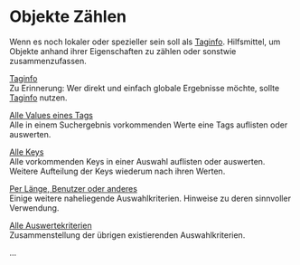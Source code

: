 Objekte Zählen
==============

Wenn es noch lokaler oder spezieller sein soll als [Taginfo](https://taginfo.openstreetmap.org/).
Hilfsmittel, um Objekte anhand ihrer Eigenschaften zu zählen oder sonstwie zusammenzufassen.

[Taginfo](taginfo.md)  
Zu Erinnerung: Wer direkt und einfach globale Ergebnisse möchte,
sollte [Taginfo](https://taginfo.openstreetmap.org/) nutzen.

[Alle Values eines Tags](values.md)  
Alle in einem Suchergebnis vorkommenden Werte eine Tags auflisten oder auswerten.

[Alle Keys](keys.md)  
Alle vorkommenden Keys in einer Auswahl auflisten oder auswerten.
Weitere Aufteilung der Keys wiederum nach ihren Werten.

[Per Länge, Benutzer oder anderes](more_criteria.md)  
Einige weitere naheliegende Auswahlkriterien.
Hinweise zu deren sinnvoller Verwendung.

[Alle Auswertekriterien](more_evals.md)  
Zusammenstellung der übrigen existierenden Auswahlkriterien.

...
<!--
Mischdiskussion um Typen und Abgeleitetes
-->
